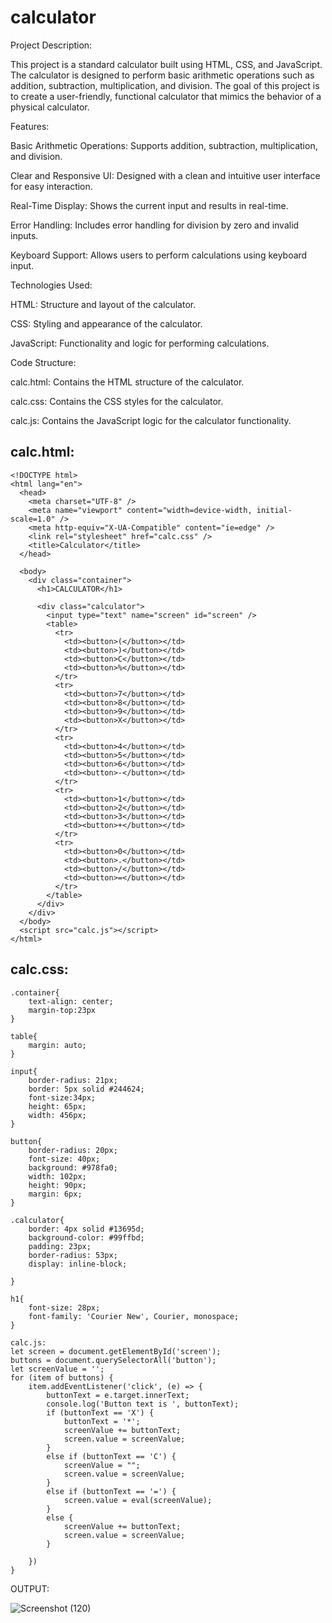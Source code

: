 # calculator

Project Description:

This project is a standard calculator built using HTML, CSS, and JavaScript. The calculator is designed to perform basic arithmetic operations such as addition, subtraction, multiplication, and division. The goal of this project is to create a user-friendly, functional calculator that mimics the behavior of a physical calculator.

Features:

Basic Arithmetic Operations: Supports addition, subtraction, multiplication, and division.

Clear and Responsive UI: Designed with a clean and intuitive user interface for easy interaction.

Real-Time Display: Shows the current input and results in real-time.

Error Handling: Includes error handling for division by zero and invalid inputs.

Keyboard Support: Allows users to perform calculations using keyboard input.

Technologies Used:

HTML: Structure and layout of the calculator.

CSS: Styling and appearance of the calculator.

JavaScript: Functionality and logic for performing calculations.

Code Structure:

calc.html: Contains the HTML structure of the calculator.

calc.css: Contains the CSS styles for the calculator.

calc.js: Contains the JavaScript logic for the calculator functionality.

## calc.html:

```
<!DOCTYPE html>
<html lang="en">
  <head>
    <meta charset="UTF-8" />
    <meta name="viewport" content="width=device-width, initial-scale=1.0" />
    <meta http-equiv="X-UA-Compatible" content="ie=edge" />
    <link rel="stylesheet" href="calc.css" />
    <title>Calculator</title>
  </head>

  <body>
    <div class="container">
      <h1>CALCULATOR</h1>

      <div class="calculator">
        <input type="text" name="screen" id="screen" />
        <table>
          <tr>
            <td><button>(</button></td>
            <td><button>)</button></td>
            <td><button>C</button></td>
            <td><button>%</button></td>
          </tr>
          <tr>
            <td><button>7</button></td>
            <td><button>8</button></td>
            <td><button>9</button></td>
            <td><button>X</button></td>
          </tr>
          <tr>
            <td><button>4</button></td>
            <td><button>5</button></td>
            <td><button>6</button></td>
            <td><button>-</button></td>
          </tr>
          <tr>
            <td><button>1</button></td>
            <td><button>2</button></td>
            <td><button>3</button></td>
            <td><button>+</button></td>
          </tr>
          <tr>
            <td><button>0</button></td>
            <td><button>.</button></td>
            <td><button>/</button></td>
            <td><button>=</button></td>
          </tr>
        </table>
      </div>
    </div>
  </body>
  <script src="calc.js"></script>
</html>

```

## calc.css:

```
.container{
    text-align: center;
    margin-top:23px
}

table{
    margin: auto;
}

input{
    border-radius: 21px;
    border: 5px solid #244624;
    font-size:34px;
    height: 65px;
    width: 456px;
}

button{
    border-radius: 20px;
    font-size: 40px;
    background: #978fa0;
    width: 102px;
    height: 90px;
    margin: 6px;
}

.calculator{ 
    border: 4px solid #13695d;
    background-color: #99ffbd;
    padding: 23px;
    border-radius: 53px;
    display: inline-block;
    
}

h1{
    font-size: 28px;
    font-family: 'Courier New', Courier, monospace;
}

calc.js:
let screen = document.getElementById('screen');
buttons = document.querySelectorAll('button');
let screenValue = '';
for (item of buttons) {
    item.addEventListener('click', (e) => {
        buttonText = e.target.innerText;
        console.log('Button text is ', buttonText);
        if (buttonText == 'X') {
            buttonText = '*';
            screenValue += buttonText;
            screen.value = screenValue;
        }
        else if (buttonText == 'C') {
            screenValue = "";
            screen.value = screenValue;
        }
        else if (buttonText == '=') {
            screen.value = eval(screenValue);
        }
        else {
            screenValue += buttonText;
            screen.value = screenValue;
        }

    })
}

```

OUTPUT:

![Screenshot (120)](https://github.com/gokulapriya632202/calculator/assets/119560302/a3f10627-03d6-48bc-99a3-e1afd4c1b832)

